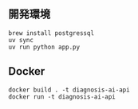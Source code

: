 ## 開発環境
```
brew install postgressql
uv sync
uv run python app.py
```
## Docker
```
docker build . -t diagnosis-ai-api
docker run -t diagnosis-ai-api
```